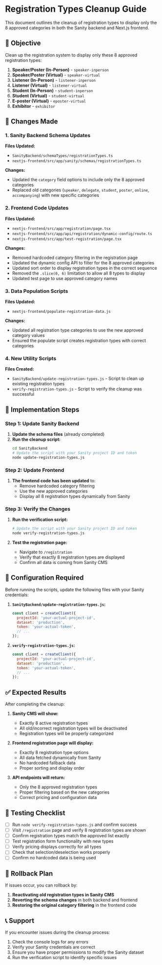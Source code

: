 # Registration Types Cleanup Guide

This document outlines the cleanup of registration types to display only the 8 approved categories in both the Sanity backend and Next.js frontend.

## 🎯 Objective

Clean up the registration system to display only these 8 approved registration types:

1. **Speaker/Poster (In-Person)** - `speaker-inperson`
2. **Speaker/Poster (Virtual)** - `speaker-virtual`
3. **Listener (In-Person)** - `listener-inperson`
4. **Listener (Virtual)** - `listener-virtual`
5. **Student (In-Person)** - `student-inperson`
6. **Student (Virtual)** - `student-virtual`
7. **E-poster (Virtual)** - `eposter-virtual`
8. **Exhibitor** - `exhibitor`

## 📝 Changes Made

### 1. Sanity Backend Schema Updates

**Files Updated:**
- `SanityBackend/schemaTypes/registrationTypes.ts`
- `nextjs-frontend/src/app/sanity/schemas/registrationTypes.ts`

**Changes:**
- Updated the `category` field options to include only the 8 approved categories
- Replaced old categories (`speaker`, `delegate`, `student`, `poster`, `online`, `accompanying`) with new specific categories

### 2. Frontend Code Updates

**Files Updated:**
- `nextjs-frontend/src/app/registration/page.tsx`
- `nextjs-frontend/src/app/api/registration/dynamic-config/route.ts`
- `nextjs-frontend/src/app/test-registration/page.tsx`

**Changes:**
- Removed hardcoded category filtering in the registration page
- Updated the dynamic config API to filter for the 8 approved categories
- Updated sort order to display registration types in the correct sequence
- Removed the `.slice(0, 6)` limitation to allow all 8 types to display
- Updated test page to use approved category names

### 3. Data Population Scripts

**Files Updated:**
- `nextjs-frontend/populate-registration-data.js`

**Changes:**
- Updated all registration type categories to use the new approved category values
- Ensured the populate script creates registration types with correct categories

### 4. New Utility Scripts

**Files Created:**
- `SanityBackend/update-registration-types.js` - Script to clean up existing registration types
- `verify-registration-types.js` - Script to verify the cleanup was successful

## 🚀 Implementation Steps

### Step 1: Update Sanity Backend

1. **Update the schema files** (already completed)
2. **Run the cleanup script:**
   ```bash
   cd SanityBackend
   # Update the script with your Sanity project ID and token
   node update-registration-types.js
   ```

### Step 2: Update Frontend

1. **The frontend code has been updated** to:
   - Remove hardcoded category filtering
   - Use the new approved categories
   - Display all 8 registration types dynamically from Sanity

### Step 3: Verify the Changes

1. **Run the verification script:**
   ```bash
   # Update the script with your Sanity project ID and token
   node verify-registration-types.js
   ```

2. **Test the registration page:**
   - Navigate to `/registration`
   - Verify that exactly 8 registration types are displayed
   - Confirm all data is coming from Sanity CMS

## 🔧 Configuration Required

Before running the scripts, update the following files with your Sanity credentials:

1. **`SanityBackend/update-registration-types.js`:**
   ```javascript
   const client = createClient({
     projectId: 'your-actual-project-id',
     dataset: 'production',
     token: 'your-actual-token',
     // ...
   });
   ```

2. **`verify-registration-types.js`:**
   ```javascript
   const client = createClient({
     projectId: 'your-actual-project-id',
     dataset: 'production', 
     token: 'your-actual-token',
     // ...
   });
   ```

## ✅ Expected Results

After completing the cleanup:

1. **Sanity CMS will show:**
   - Exactly 8 active registration types
   - All old/incorrect registration types will be deactivated
   - Registration types will be properly categorized

2. **Frontend registration page will display:**
   - Exactly 8 registration type options
   - All data fetched dynamically from Sanity
   - No hardcoded fallback data
   - Proper sorting and display order

3. **API endpoints will return:**
   - Only the 8 approved registration types
   - Proper filtering based on the new categories
   - Correct pricing and configuration data

## 🧪 Testing Checklist

- [ ] Run `node verify-registration-types.js` and confirm success
- [ ] Visit `/registration` page and verify 8 registration types are shown
- [ ] Confirm registration types match the approved list exactly
- [ ] Test registration form functionality with new types
- [ ] Verify pricing displays correctly for all types
- [ ] Check that selection/deselection works properly
- [ ] Confirm no hardcoded data is being used

## 🔄 Rollback Plan

If issues occur, you can rollback by:

1. **Reactivating old registration types in Sanity CMS**
2. **Reverting the schema changes** in both backend and frontend
3. **Restoring the original category filtering** in the frontend code

## 📞 Support

If you encounter issues during the cleanup process:

1. Check the console logs for any errors
2. Verify your Sanity credentials are correct
3. Ensure you have proper permissions to modify the Sanity dataset
4. Run the verification script to identify specific issues

